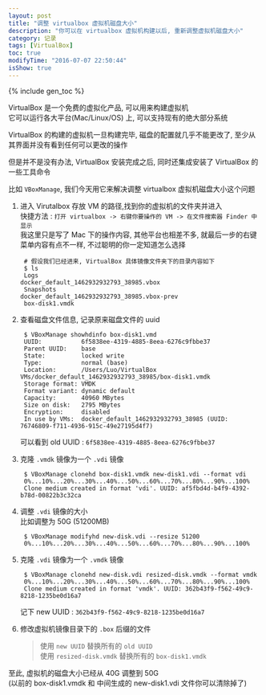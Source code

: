 ```yaml
---
layout: post
title: "调整 virtualbox 虚拟机磁盘大小"
description: "你可以在 virtualbox 虚拟机构建以后, 重新调整虚拟机磁盘大小"
category: 记录
tags: [VirtualBox]
toc: true
modifyTime: "2016-07-07 22:50:44"
isShow: true
---
```


{% include gen_toc %}

VirtualBox 是一个免费的虚拟化产品, 可以用来构建虚拟机  
它可以运行各大平台(Mac/Linux/OS) 上, 可以支持现有的绝大部分系统  

VirtualBox 的构建的虚拟机一旦构建完毕, 磁盘的配置就几乎不能更改了, 至少从其界面并没有看到任何可以更改的操作  

但是并不是没有办法, VirtualBox 安装完成之后, 同时还集成安装了 VirtualBox 的一些工具命令  

比如 `VBoxManage`, 我们今天用它来解决调整 virtualbox 虚拟机磁盘大小这个问题  

1. 进入 Virutalbox 存放 VM 的路径,找到你的虚拟机的文件夹并进入  
   快捷方法 : `打开 virtualbox -> 右键你要操作的 VM -> 在文件搜索器 Finder 中显示`  
   我这里只是写了 Mac 下的操作内容, 其他平台也相差不多, 就最后一步的右键菜单内容有点不一样, 不过聪明的你一定知道怎么选择  
   		
		# 假设我们已经进来, VirtualBox 具体镜像文件夹下的目录内容如下
		$ ls
		Logs                                         docker_default_1462932932793_38985.vbox
		Snapshots                                    docker_default_1462932932793_38985.vbox-prev
		box-disk1.vmdk

2. 查看磁盘文件信息, 记录原来磁盘文件的 uuid  

		$ VBoxManage showhdinfo box-disk1.vmd
		UUID:           6f5838ee-4319-4885-8eea-6276c9fbbe37
		Parent UUID:    base
		State:          locked write
		Type:           normal (base)
		Location:       /Users/Luo/VirtualBox VMs/docker_default_1462932932793_38985/box-disk1.vmdk
		Storage format: VMDK
		Format variant: dynamic default
		Capacity:       40960 MBytes
		Size on disk:   2795 MBytes
		Encryption:     disabled
		In use by VMs:  docker_default_1462932932793_38985 (UUID: 76746809-f711-4936-915c-49e27195d4f7)
   可以看到 old UUID : `6f5838ee-4319-4885-8eea-6276c9fbbe37`  

2. 克隆 `.vmdk` 镜像为一个 `.vdi`  镜像  
	
		$ VBoxManage clonehd box-disk1.vmdk new-disk1.vdi --format vdi
		0%...10%...20%...30%...40%...50%...60%...70%...80%...90%...100%
		Clone medium created in format 'vdi'. UUID: af5fbd4d-b4f9-4392-b78d-00822b3c32ca

3. 调整 `.vdi` 镜像的大小  
   比如调整为 50G (51200MB)  

		$ VBoxManage modifyhd new-disk.vdi --resize 51200
		0%...10%...20%...30%...40%...50%...60%...70%...80%...90%...100%

4. 克隆 `.vdi` 镜像为一个 `.vmdk` 镜像  

		$ VBoxManage clonehd new-disk.vdi resized-disk.vmdk --format vmdk
		0%...10%...20%...30%...40%...50%...60%...70%...80%...90%...100%
		Clone medium created in format 'vmdk'. UUID: 362b43f9-f562-49c9-8218-1235be0d16a7
   记下 new UUID : `362b43f9-f562-49c9-8218-1235be0d16a7`

5. 修改虚拟机镜像目录下的 `.box` 后缀的文件  
   > 使用 `new UUID` 替换所有的 `old UUID`  
   > 使用 `resized-disk.vmdk` 替换所有的 `box-disk1.vmdk`  


至此, 虚拟机的磁盘大小已经从 40G 调整到 50G  
(以前的 box-disk1.vmdk 和 中间生成的 new-disk1.vdi 文件你可以清除掉了)  

